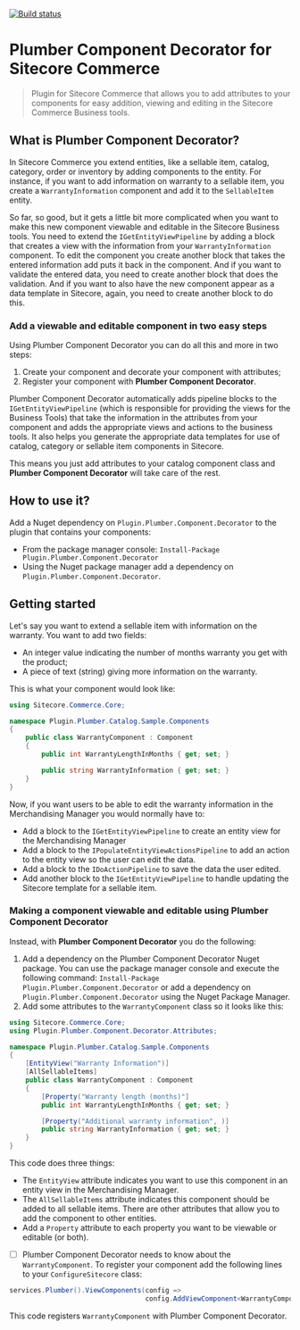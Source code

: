 [![Build status](https://ci.appveyor.com/api/projects/status/gqdjcjwgyfkb8819?svg=true)](https://ci.appveyor.com/project/ewerkman/plumber-catalog-af9f9)


# Plumber Component Decorator for Sitecore Commerce

> Plugin for Sitecore Commerce that allows you to add attributes to your components for easy addition, viewing and editing in the Sitecore Commerce Business tools.

## What is Plumber Component Decorator?

In Sitecore Commerce you extend entities, like a sellable item, catalog, category, order or inventory by adding components to the entity. For instance, if you want to add information on warranty to a sellable item, you create a `WarrantyInformation` component and add it to the `SellableItem` entity. 

So far, so good, but it gets a little bit more complicated when you want to make this new component viewable and editable in the Sitecore Business tools. You need to extend the `IGetEntityViewPipeline` by adding a block that creates a view with the information from your `WarrantyInformation`  component. To edit the component you create another block that takes the entered information add puts it back in the component. And if you want to validate the entered data, you need to create another block that does the validation. And if you want to also have the new component appear as a data template in Sitecore, again, you need to create another block to do this.

### Add a viewable and editable component in two easy steps

Using Plumber Component Decorator you can do all this and more in two steps:

1. Create your component and decorate your component with attributes;
2. Register your component with **Plumber Component Decorator**.

Plumber Component Decorator automatically adds pipeline blocks to the `IGetEntityViewPipeline` (which is responsible for providing the views for the Business Tools) that take the information in the attributes from your component and adds the appropriate views and actions to the business tools. It also helps you generate the appropriate data templates for use of catalog, category or sellable item components in Sitecore.

This means you just add attributes to your catalog component class and **Plumber Component Decorator** will take care of the rest.

## How to use it? 

Add a Nuget dependency on `Plugin.Plumber.Component.Decorator` to the plugin that contains your components:

* From the package manager console: `Install-Package Plugin.Plumber.Component.Decorator` 
* Using the Nuget package manager add a dependency on `Plugin.Plumber.Component.Decorator`.

## Getting started

Let's say you want to extend a sellable item with information on the warranty. You want to add two fields: 

* An integer value indicating the number of months warranty you get with the product;
* A piece of text (string) giving more information on the warranty.

This is what your component would look like:


```c#
using Sitecore.Commerce.Core;

namespace Plugin.Plumber.Catalog.Sample.Components
{
	public class WarrantyComponent : Component
	{
		public int WarrantyLengthInMonths { get; set; }

		public string WarrantyInformation { get; set; }
	}
}
```

Now, if you want users to be able to edit the warranty information in the Merchandising Manager you would normally have to:

* Add a block to the `IGetEntityViewPipeline` to create an entity view for the Merchandising Manager
* Add a block to the `IPopulateEntityViewActionsPipeline` to add an action to the entity view so the user can edit the data.
* Add a block to the `IDoActionPipeline` to save the data the user edited.
* Add another block to the `IGetEntityViewPipeline` to handle updating the Sitecore template for a sellable item.

### Making a component viewable and editable using Plumber Component Decorator

Instead, with __Plumber Component Decorator__ you do the following:

1. Add a dependency on the Plumber Component Decorator Nuget package. You can use the package manager console and execute the following command: `Install-Package Plugin.Plumber.Component.Decorator` or add a dependency on `Plugin.Plumber.Component.Decorator` using the Nuget Package Manager.
2. Add some attributes to the `WarrantyComponent` class so it looks like this:


```c#
using Sitecore.Commerce.Core;
using Plugin.Plumber.Component.Decorator.Attributes;

namespace Plugin.Plumber.Catalog.Sample.Components
{
	[EntityView("Warranty Information")]
	[AllSellableItems]
	public class WarrantyComponent : Component
    {
        [Property("Warranty length (months)"]
        public int WarrantyLengthInMonths { get; set; }

        [Property("Additional warranty information", )]
        public string WarrantyInformation { get; set; }
    }
}
```
This code does three things:

 - The `EntityView` attribute indicates you want to use this component in an entity view in the Merchandising Manager. 
 - The `AllSellableItems` attribute indicates this component should be added to all sellable items. There are other attributes that allow you to add the component to other entities.  
 - Add a `Property` attribute to each property you want to be viewable or editable (or both).

- [ ] Plumber Component Decorator needs to know about the `WarrantyComponent`. To register your component add the following lines to your `ConfigureSitecore` class:
```c#
services.Plumber().ViewComponents(config => 
                                  config.AddViewComponent<WarrantyComponent>());
```
This code registers `WarrantyComponent` with Plumber Component Decorator. 


